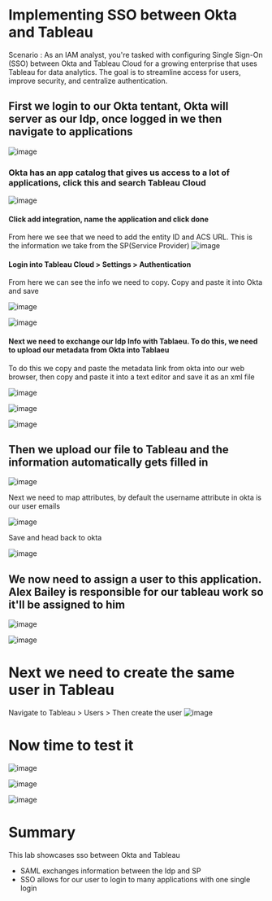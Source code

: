 # Implementing SSO between Okta and Tableau

Scenario : As an IAM analyst, you're tasked with configuring Single Sign-On (SSO) between Okta and Tableau Cloud for a growing enterprise that uses Tableau for data analytics. The goal is to streamline access for users, improve security, and centralize authentication.




## First we login to our Okta tentant, Okta will server as our Idp, once logged in we then navigate to applications
![image](https://github.com/user-attachments/assets/60890914-765d-4bd0-a797-9e97dce78b52)


### Okta has an app catalog that gives us access to a lot of applications, click this and search Tableau Cloud
![image](https://github.com/user-attachments/assets/d00b4218-73b4-44f3-944d-032eb98439ce)



#### Click add integration, name the application and click done

From here we see that we need to add the entity ID and ACS URL. This is the information we take from the SP(Service Provider)
![image](https://github.com/user-attachments/assets/4b3f7348-321a-409d-9a0a-acd3a5603495)


#### Login into Tableau Cloud > Settings > Authentication
From here we can see the info we need to copy. Copy and paste it into Okta and save

![image](https://github.com/user-attachments/assets/f3430061-591f-41e3-bb28-1a832f2e7273)


![image](https://github.com/user-attachments/assets/871a9751-46e0-4deb-bbf1-e3ead5dd5db9)


#### Next we need to exchange our Idp Info with Tablaeu. To do this, we need to upload our metadata from Okta into Tablaeu

To do this we copy and paste the metadata link from okta into our web browser, then copy and paste it into a text editor and save it as an xml file

![image](https://github.com/user-attachments/assets/108721be-b761-4f1f-95b0-42b18a28289c)

![image](https://github.com/user-attachments/assets/76739d06-c435-482f-ab89-107a807ec9fb)


![image](https://github.com/user-attachments/assets/ac24e3e4-c598-4ba2-89fd-73443bf293e4)

## Then we upload our file to Tableau and the information automatically gets filled in

![image](https://github.com/user-attachments/assets/4bd045a1-b079-4185-a955-eab72dbcbacb)


Next we need to map attributes, by default the username attribute in okta is our user emails

![image](https://github.com/user-attachments/assets/4d267b4b-b69e-4fb2-907c-1da6ecc011d0)


Save and head back to okta

![image](https://github.com/user-attachments/assets/fa8eebf8-c11e-4840-bbbc-e1de73c7540d)



## We now need to assign a user to this application. Alex Bailey is responsible for our tableau work so it'll be assigned to him

![image](https://github.com/user-attachments/assets/af5f7c44-7b70-4b0c-be27-4d8106ee7305)


![image](https://github.com/user-attachments/assets/0418c8b8-cb07-40f8-baec-f5395d20f302)


# Next we need to create the same user in Tableau

Navigate to Tableau > Users > Then create the user
![image](https://github.com/user-attachments/assets/6f3fe3ed-2fca-4b52-888d-c25483bf0b16)


# Now time to test it
![image](https://github.com/user-attachments/assets/4aed3db1-f40b-4110-94f6-1a240038b34e)



![image](https://github.com/user-attachments/assets/6bbad9df-ceb2-46dc-9524-16def227e2bd)


![image](https://github.com/user-attachments/assets/efc6c6b5-99c4-472f-9d52-32136f7d41bc)




# Summary

This lab showcases sso between Okta and Tableau
- SAML exchanges information between the Idp and SP
- SSO allows for our user to login to many applications with one single login


